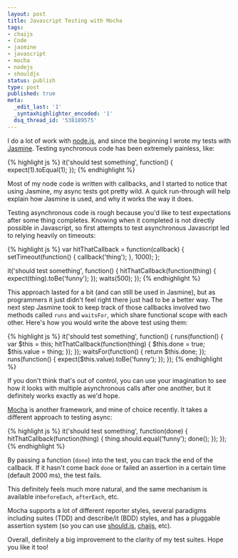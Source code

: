 ```yaml
---
layout: post
title: Javascript Testing with Mocha
tags:
- chaijs
- Code
- jasmine
- javascript
- mocha
- nodejs
- shouldjs
status: publish
type: post
published: true
meta:
  _edit_last: '1'
  _syntaxhighlighter_encoded: '1'
  dsq_thread_id: '538189575'
---
```

I do a lot of work with <a href="http://nodejs.org/">node.js</a>, and since the beginning I wrote my tests with <a href="http://pivotal.github.com/jasmine/">Jasmine</a>. Testing synchronous code has been extremely painless, like:

{% highlight js %}
it('should test something', function() {
  expect(1).toEqual(1);
});
{% endhighlight %}

Most of my node code is written with callbacks, and I started to notice that using Jasmine, my async tests got pretty wild. A quick run-through will help explain how Jasmine is used, and why it works the way it does.

Testing asynchronous code is rough because you'd like to test expectations after some thing completes. Knowing when it completed is not directly possible in Javascript, so first attempts to test asynchronous Javascript led to relying heavily on timeouts:

{% highlight js %}
var hitThatCallback = function(callback) {
  setTimeout(function() {
    callback('thing');
  }, 1000);
};

it('should test something', function() {
  hitThatCallback(function(thing) {
    expect(thing).toBe('funny');
  });
  waits(500);
});
{% endhighlight %}

This approach lasted for a bit (and can still be used in Jasmine), but as programmers it just didn't feel right   there just had to be a better way. The next step Jasmine took to keep track of those callbacks involved two methods called <code>runs</code> and <code>waitsFor</code>, which share functional scope with each other. Here's how you would write the above test using them:

{% highlight js %}
it('should test something', function() {
  runs(function() {
    var $this = this;
    hitThatCallback(function(thing) {
      $this.done = true;
      $this.value = thing;
    });
  });
  waitsFor(function() {
    return $this.done;
  });
  runs(function() {
    expect($this.value).toBe('funny');
  });
});
{% endhighlight %}

If you don't think that's out of control, you can use your imagination to see how it looks with multiple asynchronous calls after one another, but it definitely works exactly as we'd hope.

<a href="http://visionmedia.github.com/mocha/">Mocha</a> is another framework, and mine of choice recently. It takes a different approach to testing async:

{% highlight js %}
it('should test something', function(done) {
  hitThatCallback(function(thing) {
    thing.should.equal('funny');
    done();
  });
});
{% endhighlight %}

By passing a function (<code>done</code>) into the test, you can track the end of the callback. If it hasn't come back <code>done</code> or failed an assertion in a certain time (default 2000 ms), the test fails.

This definitely feels much more natural, and the same mechanism is available in<code>beforeEach</code>, <code>afterEach</code>, etc.

Mocha supports a lot of different reporter styles, several paradigms including suites (TDD) and describe/it (BDD) styles, and has a pluggable assertion system (so you can use <a href="https://github.com/visionmedia/should.js">should.js</a>, <a href="http://chaijs.com/">chaijs</a>, etc).

Overall, definitely a big improvement to the clarity of my test suites. Hope you like it too!
